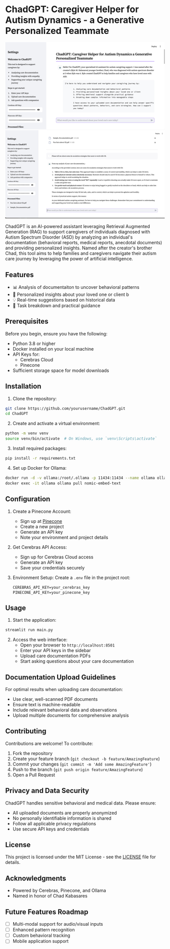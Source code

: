 # ChadGPT: Caregiver Helper for Autism Dynamics - a Generative Personalized Teammate

<img src="assets/ChadGPT_Main_Screen.jpg" width="600" alt="ChadGPT Interface">
<img src="assets/ChadGPT_Example.jpg" width="600" alt="ChadGPT Interface">

ChadGPT is an AI-powered assistant leveraging Retrieval Augmented Generation (RAG) to support caregivers of individuals diagnosed with Autism Spectrum Disorder (ASD) by analyzing an individual's documentation (behavioral reports, medical reports, anecdotal documents) and providing personalized insights. Named after the creator's brother Chad, this tool aims to help families and caregivers navigate their autism care journey by leveraging the power of artificial intelligence.

## Features

- 📊 Analysis of documentaiton to uncover behavioral patterns
- 🧠 Personalized insights about your loved one or client b
- 💡 Real-time suggestions based on historical data 
- 🎯 Task breakdown and practical guidance

## Prerequisites

Before you begin, ensure you have the following:

- Python 3.8 or higher
- Docker installed on your local machine
- API Keys for:
  - Cerebras Cloud
  - Pinecone
- Sufficient storage space for model downloads

## Installation

1. Clone the repository:
```bash
git clone https://github.com/yourusername/ChadGPT.git
cd ChadGPT
```

2. Create and activate a virtual environment:
```bash
python -m venv venv
source venv/bin/activate  # On Windows, use `venv\Scripts\activate`
```

3. Install required packages:
```bash
pip install -r requirements.txt
```

4. Set up Docker for Ollama:
```bash
docker run -d -v ollama:/root/.ollama -p 11434:11434 --name ollama ollama/ollama
docker exec -it ollama ollama pull nomic-embed-text
```

## Configuration

1. Create a Pinecone Account:
   - Sign up at [Pinecone](https://www.pinecone.io/)
   - Create a new project
   - Generate an API key
   - Note your environment and project details

2. Get Cerebras API Access:
   - Sign up for Cerebras Cloud access
   - Generate an API key
   - Save your credentials securely

3. Environment Setup:
   Create a `.env` file in the project root:
   ```
   CEREBRAS_API_KEY=your_cerebras_key
   PINECONE_API_KEY=your_pinecone_key
   ```

## Usage

1. Start the application:
```bash
streamlit run main.py
```

2. Access the web interface:
   - Open your browser to `http://localhost:8501`
   - Enter your API keys in the sidebar
   - Upload care documentation PDFs
   - Start asking questions about your care documentation

## Documentation Upload Guidelines

For optimal results when uploading care documentation:

- Use clear, well-scanned PDF documents
- Ensure text is machine-readable
- Include relevant behavioral data and observations
- Upload multiple documents for comprehensive analysis

## Contributing

Contributions are welcome! To contribute:

1. Fork the repository
2. Create your feature branch (`git checkout -b feature/AmazingFeature`)
3. Commit your changes (`git commit -m 'Add some AmazingFeature'`)
4. Push to the branch (`git push origin feature/AmazingFeature`)
5. Open a Pull Request

## Privacy and Data Security

ChadGPT handles sensitive behavioral and medical data. Please ensure:

- All uploaded documents are properly anonymized
- No personally identifiable information is shared
- Follow all applicable privacy regulations
- Use secure API keys and credentials

## License

This project is licensed under the MIT License - see the [LICENSE](LICENSE) file for details.

## Acknowledgments

- Powered by Cerebras, Pinecone, and Ollama
- Named in honor of Chad Kabasares

## Future Features Roadmap

- [ ] Multi-modal support for audio/visual inputs
- [ ] Enhanced pattern recognition
- [ ] Custom behavioral tracking
- [ ] Mobile application support
